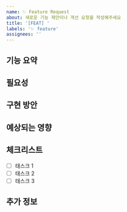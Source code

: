 ```yaml
---
name: ✨ Feature Request
about: 새로운 기능 제안이나 개선 요청을 작성해주세요
title: '[FEAT] '
labels: '✨ feature'
assignees: ''
---
```


## 기능 요약

## 필요성

## 구현 방안

## 예상되는 영향

## 체크리스트

- [ ] 태스크 1
- [ ] 태스크 2
- [ ] 태스크 3

## 추가 정보
